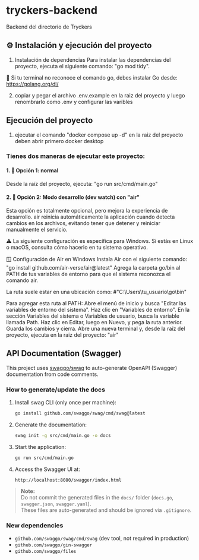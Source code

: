 # tryckers-backend

Backend del directorio de Tryckers



## ⚙️ Instalación y ejecución del proyecto

1. Instalación de dependencias
   Para instalar las dependencias del proyecto, ejecuta el siguiente comando: "go mod tidy".

📌 Si tu terminal no reconoce el comando go, debes instalar Go desde: https://golang.org/dl/

2. copiar y pegar el archivo .env.example en la raiz del proyecto y luego renombrarlo como .env 
   y configurar las varibles

## Ejecución del proyecto

1. ejecutar el comando "docker compose up -d" en la raiz del proyecto deben abrir primero docker desktop

### Tienes dos maneras de ejecutar este proyecto:

#### 1. 🔹 Opción 1: normal
Desde la raíz del proyecto, ejecuta:
"go run src/cmd/main.go"

#### 2. 🔹 Opción 2: Modo desarrollo (dev watch) con "air"
Esta opción es totalmente opcional, pero mejora la experiencia de desarrollo. air reinicia automáticamente la aplicación cuando detecta cambios en los archivos, evitando tener que detener y reiniciar manualmente el servicio.

   ⚠️ La siguiente configuración es específica para Windows. Si estás en Linux o macOS, consulta cómo hacerlo en tu sistema operativo.

🪟 Configuración de Air en Windows
Instala Air con el siguiente comando:
"go install github.com/air-verse/air@latest"
Agrega la carpeta go/bin al PATH de tus variables de entorno para que el sistema reconozca el comando air.

La ruta suele estar en una ubicación como:
#"C:\Users\tu_usuario\go\bin"

Para agregar esta ruta al PATH:
Abre el menú de inicio y busca "Editar las variables de entorno del sistema".
Haz clic en "Variables de entorno".
En la sección Variables del sistema o Variables de usuario, busca la variable llamada Path.
Haz clic en Editar, luego en Nuevo, y pega la ruta anterior.
Guarda los cambios y cierra.
Abre una nueva terminal y, desde la raíz del proyecto, ejecuta en la raiz del proyecto: "air"

## API Documentation (Swagger)

This project uses [swaggo/swag](https://github.com/swaggo/swag) to auto-generate OpenAPI (Swagger) documentation from code comments.

### How to generate/update the docs

1. Install swag CLI (only once per machine):
   ```bash
   go install github.com/swaggo/swag/cmd/swag@latest
   ```

2. Generate the documentation:
   ```bash
   swag init -g src/cmd/main.go -o docs
   ```

3. Start the application:
   ```bash
   go run src/cmd/main.go
   ```

4. Access the Swagger UI at:
   ```
   http://localhost:8080/swagger/index.html
   ```

> **Note:**  
> Do not commit the generated files in the `docs/` folder (`docs.go`, `swagger.json`, `swagger.yaml`).  
> These files are auto-generated and should be ignored via `.gitignore`.

### New dependencies

- `github.com/swaggo/swag/cmd/swag` (dev tool, not required in production)
- `github.com/swaggo/gin-swagger`
- `github.com/swaggo/files`

